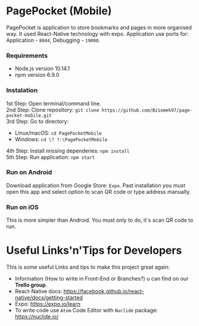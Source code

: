 PagePocket (Mobile) 
=
PagePocket is application to store bookmarks and pages in more organised way. It used React-Native technology with expo. Application use ports for: Application - `8044`, Debugging - `19000`. 

### Requirements
 - Node.js version 10.14.1
 - npm version 6.9.0

### Instalation
1st Step: Open terminal/command line. </br>
2nd Step: Clone repository: `git clone https://github.com/Bziomek97/page-pocket-mobile.git` </br>
3rd Step: Go to directory:
 - Linux/macOS: `cd PagePocketMobile`
 - Windows: `cd \? ?:\PagePocketMobile`

4th Step: Install missing dependeries: `npm install` </br>
5th Step: Run application: `npm start`

### Run on Android
Download application from Google Store: `Expo`. Past installation you must open this app and select option to scan QR code or type address manually.

### Run on iOS
This is more simpler than Android. You must only to do, it`s scan QR code to run.

Useful Links'n'Tips for Developers
======
This is some useful Links and tips to make this project great again:
 - Information (How to write in Front-End or Branches?) u can find on our **Trello group**.
 - React-Native docs: https://facebook.github.io/react-native/docs/getting-started
 - Expo: https://expo.io/learn
 - To write code use `Atom` Code Editor with `Nuclide` package: https://nuclide.io/
